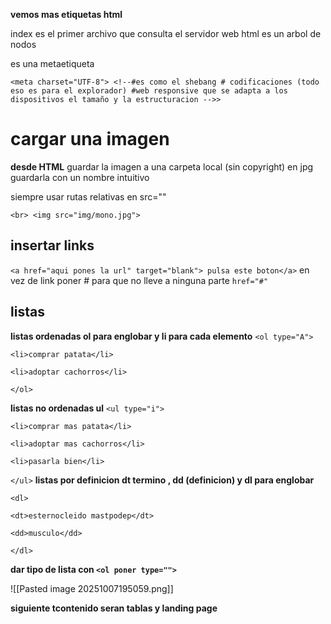 **vemos mas etiquetas html**

index es el primer archivo que consulta el servidor web
html es un arbol de nodos

es una metaetiqueta 

`<meta charset="UTF-8"> <!--#es como el shebang # codificaciones (todo eso es para el explorador) #web responsive que se adapta a los dispositivos el tamaño y la estructuracion -->>`

# **cargar una imagen**

**desde HTML** guardar la imagen a una carpeta local (sin copyright) en jpg
guardarla con un nombre intuitivo

siempre usar rutas relativas en src=""

`<br> <img src="img/mono.jpg">`


## insertar links

`<a href="aqui pones la url" target="blank"> pulsa este boton</a>`
en vez de link poner # para que no lleve a ninguna parte
`href="#"`
## listas

**listas ordenadas ol para englobar y li para cada elemento**
`<ol type="A">`

`<li>comprar patata</li>`

`<li>adoptar cachorros</li>`

`</ol>`

**listas no ordenadas ul**
`<ul type="i">`

`<li>comprar mas patata</li>`

`<li>adoptar mas cachorros</li>`

`<li>pasarla bien</li>`

`</ul>`
**listas por definicion dt termino , dd (definicion)  y dl  para englobar**

`<dl>`

`<dt>esternocleido mastpodep</dt>`

`<dd>musculo</dd>`

`</dl>`


**dar tipo de lista con `<ol poner type="">`**

![[Pasted image 20251007195059.png]]

**siguiente tcontenido seran tablas y landing page**